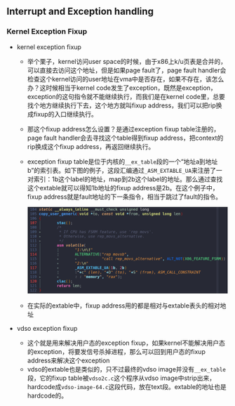 ## Interrupt and Exception handling

### Kernel Exception Fixup

- kernel exception fixup

  - 举个栗子，kernel访问user space的时候，由于x86上k/u页表是合并的，可以直接去访问这个地址，但是如果page fault了，page fault handler会检查这个kernel访问的user地址在vma中是否存在，如果不存在，该怎么办？这时候相当于kernel code发生了exception，既然是exception，exception的这句指令就不能继续执行，而我们是在kernel code里，总要找个地方继续执行下去，这个地方就叫fixup address，我们可以把rip换成fixup的入口继续执行。

  - 那这个fixup address怎么设置？是通过exception fixup table注册的，page fault handler会去寻找这个table得到fixup address，把context的rip换成这个fixup address，再返回继续执行。

  - exception fixup table是位于内核的`__ex_table`段的一个“地址a到地址b”的索引表。如下图的例子，这段汇编通过`_ASM_EXTABLE_UA`来注册了一对索引：1b这个label的地址，map到2b这个label的地址。那么通过查找这个extable就可以得知1b地址的fixup address是2b。在这个例子中，fixup address就是fault地址的下一条指令，相当于跳过了fault的指令。

    ![Extable Example](./assets/extable_example.png)

  - 在实际的extable中，fixup address用的都是相对与extable表头的相对地址

- vdso exception fixup

  - 这个就是用来解决用户态的exception fixup，如果kernel不能解决用户态的exception，将要发信号杀掉进程，那么可以回到用户态的fixup address来解决这个exception
  - vdso的extable也是类似的，只不过最终的vdso image并没有`__ex_table`段，它的fixup table被`vdso2c.c`这个程序从vdso image中strip出来，hardcode成`vdso-image-64.c`这段代码，放在text段。extable的地址也是hardcode的。
